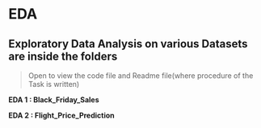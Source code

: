 # EDA

## Exploratory Data Analysis on various Datasets are inside the folders

> Open to view the code file and Readme file(where procedure of the Task is written)

 **EDA 1 : Black_Friday_Sales**
 
 **EDA 2 : Flight_Price_Prediction**

